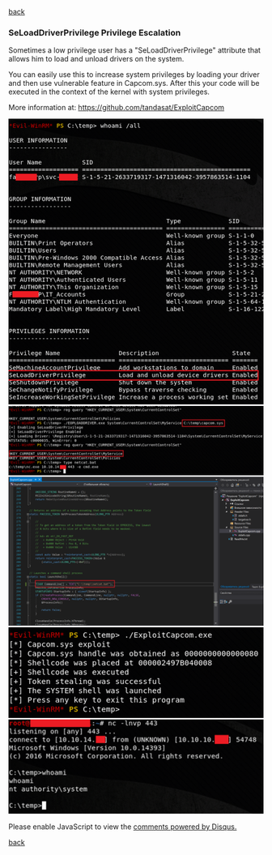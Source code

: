 [back](/)

### SeLoadDriverPrivilege Privilege Escalation

Sometimes a low privilege user has a "SeLoadDriverPrivilege" attribute that allows him to load and unload drivers on the system.

You can easily use this to increase system privileges by loading your driver and then use vulnerable feature in Capcom.sys. After this your code will be executed in the context of the kernel with system privileges.

More information at: https://github.com/tandasat/ExploitCapcom

![Image](/img/seload-driverprivilege/1.png)
![Image](/img/seload-driverprivilege/2.png)
![Image](/img/seload-driverprivilege/5.png)
![Image](/img/seload-driverprivilege/4.png)
![Image](/img/seload-driverprivilege/3.png)

<div id="disqus_thread"></div>
<script>
(function() { // DON'T EDIT BELOW THIS LINE
var d = document, s = d.createElement('script');
s.src = 'https://hackitfaster-hopto-org.disqus.com/embed.js';
s.setAttribute('data-timestamp', +new Date());
(d.head || d.body).appendChild(s);
})();
</script>
<noscript>Please enable JavaScript to view the <a href="https://disqus.com/?ref_noscript">comments powered by Disqus.</a></noscript>

[back](/)
